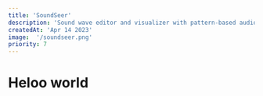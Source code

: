 ```yaml
---
title: 'SoundSeer'
description: 'Sound wave editor and visualizer with pattern-based audio player.'
createdAt: 'Apr 14 2023'
image:  '/soundseer.png'
priority: 7
---
```


# Heloo world